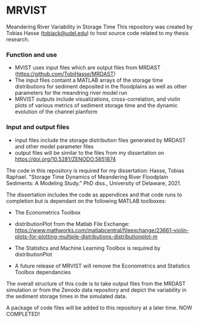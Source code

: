 # MRVIST
Meandering River Variability in Storage Time
This repository was created by Tobias Hasse (tobiack@udel.edu) to host source code related to my thesis research.

### Function and use
- MVIST uses input files which are output files from MRDAST (https://github.com/TobiHasse/MRDAST)
- The input files containt a MATLAB arrays of the storage time distributions for sediment deposited in the floodplains as well as other parameters for the meandring river model run
- MRVIST outputs include visualizations, cross-correlation, and violin plots of various metrics of sediment storage time and the dynamic evolution of the channel planform

### Input and output files

- input files include the storage distribution files generated by MRDAST and other model parameter files
- output files will be similar to the files from my dissertation on https://doi.org/10.5281/ZENODO.5651874

The code in this repository is required for my dissertation: Hasse, Tobias Raphael. "Storage Time Dynamics of Meandering River Floodplain Sediments: A Modeling Study." PhD diss., University of Delaware, 2021.

The dissertation includes the code as appendices and that code runs to completion but is dependant on the following MATLAB toolboxes:
- The Econometrics Toolbox
- distributionPlot from the Matlab File Exchange: https://www.mathworks.com/matlabcentral/fileexchange/23661-violin-plots-for-plotting-multiple-distributions-distributionplot-m
- The Statistics and Machine Learning Toolbox is required by distributionPlot

- A future release of MRVIST will remove the Econometrics and Statistics Toolbox dependancies

The overall structure of this code is to take output files from the MRDAST simulation or from the Zenodo data repository and depict the variability in the sediment storage times in the simulated data.

A package of code files will be added to this repository at a later time. NOW COMPLETED!
